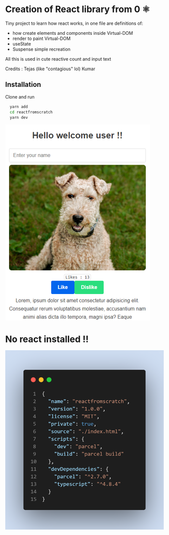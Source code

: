 # Creation of React library from 0 ⚛

Tiny project to learn how react works, in one file
are definitions of:

- how create elements and components inside Virtual-DOM
- render to paint Virtual-DOM
- useState 
- Suspense simple recreation 

All this is used in cute reactive count and input text 

Credits : Tejas (like "contagious" lol) Kumar

## Installation

Clone and run

```bash
  yarn add  
  cd reactfromscratch
  yarn dev
```
![App](./assets/dogss.png)

# No react installed !!
![react](./assets/code-snapshot.png)

